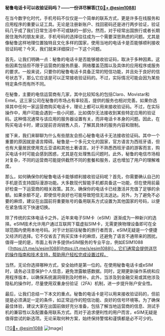 **秘鲁电话卡可以收验证码吗？——一份详尽解答[[TG💪+ @esim1088](https://t.me/s/esim1088)]**

在当今数字化时代，手机号码不仅仅是一个简单的联系方式，更是许多在线服务和应用程序的重要认证工具。无论是注册新账户、找回密码还是进行两步验证，验证码几乎成了我们日常生活中不可或缺的一部分。然而，对于经常出国旅行或者长期居住海外的朋友来说，手机号码的选择往往成为一个需要深思熟虑的问题。尤其是像秘鲁这样地理位置独特且文化多样的国家，使用当地的电话卡是否能够顺利接收验证码呢？今天，我们就来详细探讨一下这个问题。

首先，让我们明确一点：秘鲁的电话卡是否能够接收验证码，取决于多种因素。这些因素包括但不限于运营商的服务质量、网络覆盖范围以及具体的应用程序或服务的要求。一般来说，只要你的秘鲁电话卡具备正常的短信功能，并且处于良好的信号状态下，那么它应该是可以正常接收验证码的。不过，实际情况可能会因为某些特定条件而有所不同。

在秘鲁，主要的电信运营商有几家，其中比较知名的包括Claro、Movistar和Entel。这三家公司在秘鲁的市场占有率较高，提供的服务也相对完善。如果你选择其中任何一家运营商购买电话卡，理论上都可以用来接收验证码。不过，在实际操作中，用户可能会遇到一些小问题，比如偶尔无法接收到某些特定应用的验证码。这种情况通常与该应用的服务器设置有关，而非电话卡本身的问题。因此，在购买电话卡时，建议提前咨询销售人员，了解其具体的服务内容和限制。

接下来，我们来聊聊为什么有些朋友会担心秘鲁电话卡无法接收验证码。其中一个重要的原因就是语言障碍。秘鲁是一个多元文化的国家，官方语言为西班牙语，但也有大量居民使用克丘亚语和其他土著语言。对于不熟悉西班牙语的游客而言，购买电话卡时可能会感到困惑，尤其是在处理售后问题时。此外，秘鲁的电信市场相对复杂，不同的运营商可能提供截然不同的套餐和服务，这也增加了用户的理解难度。

那么，如何确保你的秘鲁电话卡能够顺利接收验证码呢？首先，你需要确认自己的手机是否支持国际漫游功能。大多数现代智能手机都具备这一功能，但在使用前最好检查一下运营商的相关政策。其次，确保你的电话卡已经激活并充值了足够的余额。如果余额不足，即使信号良好也可能导致短信无法送达。另外，为了避免不必要的麻烦，建议在出国前将重要账号的备用联系方式设置为其他国家的号码，以便在紧急情况下快速切换。

除了传统的实体电话卡之外，近年来电子SIM卡（eSIM）逐渐成为一种新兴的选择。eSIM技术允许用户通过互联网下载虚拟SIM卡，无需更换物理设备即可在全球范围内使用本地号码。对于计划前往秘鲁的旅行者而言，eSIM无疑是一个便捷又经济的选择。它不仅省去了购买实体卡的麻烦，还避免了语言不通带来的困扰。值得一提的是，市面上有许多提供eSIM服务的专业平台，例如ESIM1088（[https://t.me/s/esim1088](https://t.me/s/esim1088)），它们通常会提供详尽的操作指南和技术支持，帮助用户轻松完成设置过程。

当然，无论你选择哪种方式，安全始终是第一位的。在使用秘鲁电话卡或eSIM时，请务必注意保护个人信息，避免泄露敏感数据。同时，定期更新操作系统和应用程序版本，以确保系统漏洞得到及时修补。此外，当涉及到金融交易或其他涉及隐私的操作时，尽量使用双重身份验证（2FA）机制，进一步提升账户安全性。

最后，让我们总结一下本文的重点。秘鲁的电话卡是可以用来接收验证码的，但前提是必须满足一定的条件，如正常运作的短信功能、良好的信号环境等。为了确保最佳体验，建议大家在出国前做好充分准备，包括了解当地运营商的信息、测试手机的兼容性以及配置备用联系方式。而对于追求便利性的用户而言，eSIM无疑是值得尝试的新选项。无论采取何种方案，始终保持警惕和谨慎都是必不可少的。

[[TG💪+ @esim1088](https://t.me/s/esim1088) ![Image](https://i.postimg.cc/4NQfJmqS/Snipaste-2025-05-13-00-14-12.png)]